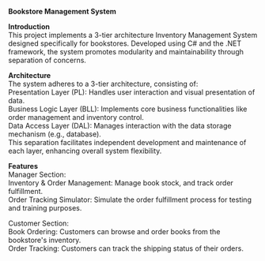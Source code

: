 **Bookstore Management System** 

**Introduction**<br>
This project implements a 3-tier architecture Inventory Management System designed specifically for bookstores. Developed using C# and the .NET framework, the system promotes modularity and maintainability through separation of concerns.


**Architecture**<br>
The system adheres to a 3-tier architecture, consisting of:<br>
Presentation Layer (PL): Handles user interaction and visual presentation of data.<br>
Business Logic Layer (BLL): Implements core business functionalities like order management and inventory control.<br>
Data Access Layer (DAL): Manages interaction with the data storage mechanism (e.g., database).<br>
This separation facilitates independent development and maintenance of each layer, enhancing overall system flexibility.<br>


**Features**<br>
Manager Section:<br>
Inventory & Order Management: Manage book stock, and track order fulfillment.<br>
Order Tracking Simulator: Simulate the order fulfillment process for testing and training purposes.<brr>

Customer Section:<br>
Book Ordering: Customers can browse and order books from the bookstore's inventory.<br>
Order Tracking: Customers can track the shipping status of their orders.<br>
